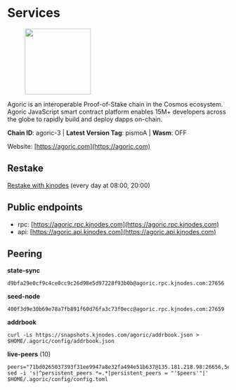 # Services

<figure><img src="https://raw.githubusercontent.com/kj89/testnet_manuals/main/pingpub/logos/agoric.png" width="150" alt=""><figcaption></figcaption></figure>

Agoric is an interoperable Proof-of-Stake chain in the Cosmos ecosystem.  Agoric JavaScript smart contract platform enables 15M+ developers across the  globe to rapidly build and deploy dapps on-chain.

**Chain ID**: agoric-3 | **Latest Version Tag**: pismoA | **Wasm**: OFF

Website: [https://agoric.com](https://agoric.com)

## Restake

[Restake with kjnodes](https://restake.app/agoric/agoricvaloper1ku5sm2twlsywdrp4wz3kfwgyrtqtp0lpr3nvk8) (every day at 08:00, 20:00)
## Public endpoints

* rpc: [https://agoric.rpc.kjnodes.com](https://agoric.rpc.kjnodes.com)
* api: [https://agoric.api.kjnodes.com](https://agoric.api.kjnodes.com)

## Peering

**state-sync**

```
d9bfa29e0cf9c4ce0cc9c26d98e5d97228f93b0b@agoric.rpc.kjnodes.com:27656
```

**seed-node**

```
400f3d9e30b69e78a7fb891f60d76fa3c73f0ecc@agoric.rpc.kjnodes.com:27659
```

**addrbook**
```
curl -Ls https://snapshots.kjnodes.com/agoric/addrbook.json > $HOME/.agoric/config/addrbook.json
```

**live-peers** (10)
```
peers="71bd0265037393f31ee9947a8e32fa494e51b637@135.181.218.98:26656,5e0acd690771af91625095185f6081dd1bccdb8f@78.47.21.189:26656,bb257b3a0829910477a3845430b6b1f7eb2b4235@34.146.189.78:26656,aede0d57cd77051cf1270675fa770c22e8074501@64.32.40.117:26656,abc62ded9142361bd9832282242a53611785ffcd@51.81.109.109:26656,bd0bc3737ca1cfebc3c2aef75ab2c3cc74768d8a@142.132.212.19:26656,cef26a8de3aa31f1f4e63898b38667b0816f35d3@14.224.155.176:26656,b37f20e94ab5164cfcc25c3ba5816ba5a272a22c@46.4.116.21:26656,d48697ba840d046b453846fc55d9432d1c537b56@95.217.117.83:26656,1dfd1a8be38d892fa485e1b417bcf5f225b3f638@185.210.219.66:26656"
sed -i 's|^persistent_peers *=.*|persistent_peers = "'$peers'"|' $HOME/.agoric/config/config.toml
```
